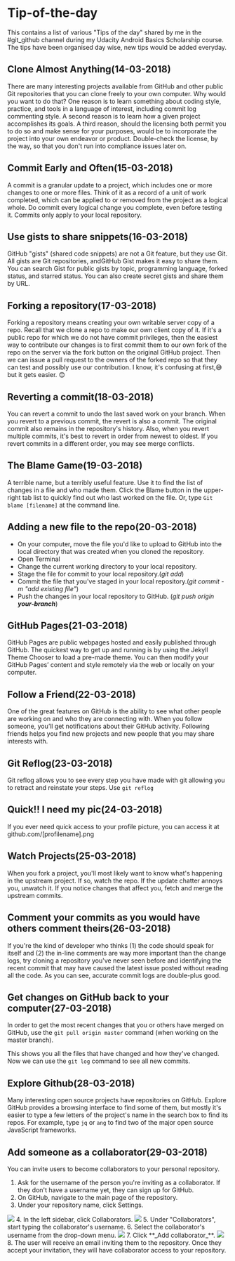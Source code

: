 # Tip-of-the-day
This contains a list of various "Tips of the day" shared by me in the #git_github channel during my Udacity Android Basics Scholarship course. The tips have been organised day wise, new tips would be added everyday.

## Clone Almost Anything(14-03-2018)

There are many interesting projects available from GitHub and other public Git repositories that you can clone freely to your own computer. Why would you want to do that? One reason is to learn something about coding style, practice, and tools in a language of interest, including commit log commenting style. A second reason is to learn how a given project accomplishes its goals. A third reason, should the licensing both permit you to do so and make sense for your purposes, would be to incorporate the project into your own endeavor or product. Double-check the license, by the way, so that you don't run into compliance issues later on.


## Commit Early and Often(15-03-2018)

A commit is a granular update to a project, which includes one or more changes to one or more files. Think of it as a record of a unit of work completed, which can be applied to or removed from the project as a logical whole. Do commit every logical change you complete, even before testing it. Commits only apply to your local repository.


## Use gists to share snippets(16-03-2018)

GitHub "gists" (shared code snippets) are not a Git feature, but they use Git. All gists are Git repositories, andGitHub Gist makes it easy to share them. You can search Gist for public gists by topic, programming language, forked status, and starred status. You can also create secret gists and share them by URL.


## Forking a repository(17-03-2018)

Forking a repository means creating your own writable server copy of a repo. Recall that we clone a repo to make our own client copy of it. If it's a public repo for which we do not have commit privileges, then the easiest way to contribute our changes is to first commit them to our own fork of the repo on the server via the fork button on the original GitHub project. Then we can issue a pull request to the owners of the forked repo so that they can test and possibly use our contribution. I know, it's confusing at first,:sweat_smile: but it gets easier. :blush:


## Reverting a commit(18-03-2018)

You can revert a commit to undo the last saved work on your branch.
When you revert to a previous commit, the revert is also a commit. The original commit also remains in the repository's history.
Also, when you revert multiple commits, it's best to revert in order from newest to oldest. If you revert commits in a different order, you may see merge conflicts.

## The Blame Game(19-03-2018)

A terrible name, but a terribly useful feature. Use it to find the list of changes in a file and who made them. Click the Blame button in the upper-right tab list to quickly find out who last worked on the file. Or, type
```Git blame [filename]```
at the command line.


## Adding a new file to the repo(20-03-2018)

- On your computer, move the file you'd like to upload to GitHub into the local directory that was created when you cloned the repository.
- Open Terminal
- Change the current working directory to your local repository.
- Stage the file for commit to your local repository.(_git add_)
- Commit the file that you've staged in your local repository.(_git commit -m "add existing file"_)
- Push the changes in your local repository to GitHub. (_git push origin **_your-branch_**_)


## GitHub Pages(21-03-2018)

GitHub Pages are public webpages hosted and easily published through GitHub. The quickest way to get up and running is by using the Jekyll Theme Chooser to load a pre-made theme. You can then modify your GitHub Pages’ content and style remotely via the web or locally on your computer.


## Follow a Friend(22-03-2018)

One of the great features on GitHub is the ability to see what other people are working on and who they are connecting with. When you follow someone, you’ll get notifications about their GitHub activity. Following friends helps you find new projects and new people that you may share interests with.


## Git Reflog(23-03-2018)

Git reflog allows you to see every step you have made with git allowing you to retract and reinstate your steps. Use `git reflog`


## Quick!! I need my pic(24-03-2018)

If you ever need quick access to your profile picture, you can access it at github.com/[profilename].png


## Watch Projects(25-03-2018)

When you fork a project, you'll most likely want to know what's happening in the upstream project. If so, watch the repo. If the update chatter annoys you, unwatch it. If you notice changes that affect you, fetch and merge the upstream commits.


## Comment your commits as you would have others comment theirs(26-03-2018)

If you're the kind of developer who thinks (1) the code should speak for itself and (2) the in-line comments are way more important than the change logs, try cloning a repository you've never seen before and identifying the recent commit that may have caused the latest issue posted without reading all the code. As you can see, accurate commit logs are double-plus good. 


## Get changes on GitHub back to your computer(27-03-2018)

In order to get the most recent changes that you or others have merged on GitHub, use the `git pull origin master` command (when working on the master branch).

This shows you all the files that have changed and how they've changed.
Now we can use the `git log` command to see all new commits.


## Explore Github(28-03-2018)

Many interesting open source projects have repositories on GitHub. Explore GitHub provides a browsing interface to find some of them, but mostly it's easier to type a few letters of the project's name in the search box to find its repos. For example, type `jq` or `ang` to find two of the major open source JavaScript frameworks.


## Add someone as a collaborator(29-03-2018)

You can invite users to become collaborators to your personal repository.

1. Ask for the username of the person you're inviting as a collaborator. If they don't have a username yet, they can sign up for GitHub.
2. On GitHub, navigate to the main page of the repository.
3. Under your repository name, click  Settings. 
 <img src ="https://help.github.com/assets/images/help/repository/repo-actions-settings.png">
4. In the left sidebar, click Collaborators.
 <img src ="https://help.github.com/assets/images/help/repository/user-account-repo-settings-collaborators.png">
5. Under "Collaborators", start typing the collaborator's username.
6. Select the collaborator's username from the drop-down menu.
 <img src = "https://help.github.com/assets/images/help/repository/repo-settings-collab-autofill.png">
7. Click **_Add collaborator_**.
 <img src = "https://help.github.com/assets/images/help/repository/repo-settings-collab-add.png">
8. The user will receive an email inviting them to the repository. Once they accept your invitation, they will have collaborator access to your repository.

